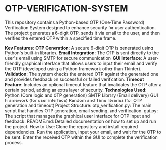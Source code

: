 # OTP-VERIFICATION-SYSTEM

This repository contains a Python-based OTP (One-Time Password) Verification System designed to enhance security for user authentication. The project generates a 6-digit OTP, sends it via email to the user, and then verifies the entered OTP within a specified time frame.

**Key Features**:
**OTP Generation**: A secure 6-digit OTP is generated using Python's built-in libraries.
**Email Integration**: The OTP is sent directly to the user's email using SMTP for secure communication.
**GUI Interface**: A user-friendly graphical interface that allows users to input their email and verify the OTP (developed using a Python framework other than Tkinter).
**Validation**: The system checks the entered OTP against the generated one and provides feedback on successful or failed verification.
**Timeout Feature**: Includes an optional timeout feature that invalidates the OTP after a certain period, adding an extra layer of security.
**Technologies Used**:
Python (Core logic and OTP generation)
SMTP Library (Email delivery)
GUI Framework (for user interface)
Random and Time libraries (for OTP generation and timeout)
Project Structure:
otp_verification.py: The main script that handles OTP generation, email sending, and verification.
gui.py: The script that manages the graphical user interface for OTP input and feedback.
README.md: Detailed documentation on how to set up and run the project.
How to Use:
Clone the repository and install required dependencies.
Run the application, input your email, and wait for the OTP to be sent.
Enter the received OTP within the GUI to complete the verification process.
